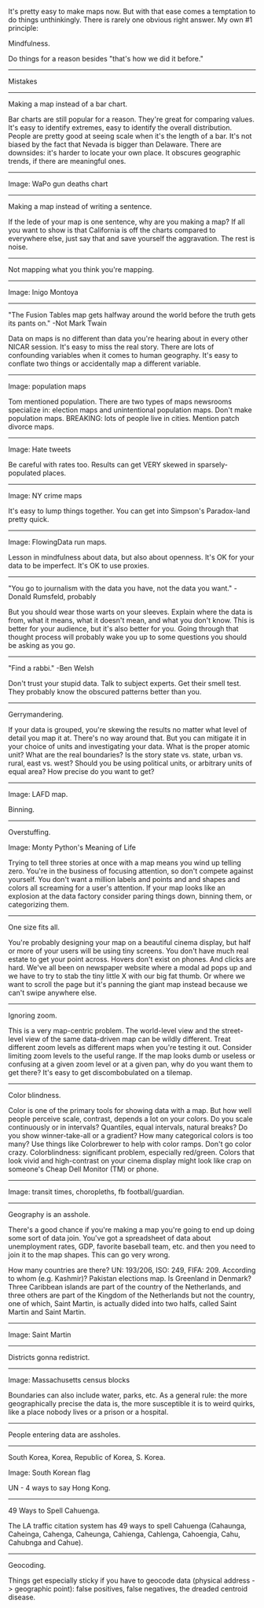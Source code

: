 It's pretty easy to make maps now. But with that ease comes a temptation to do things unthinkingly. There is rarely one obvious right answer.  My own #1 principle:

Mindfulness.

Do things for a reason besides "that's how we did it before."

---

Mistakes

---

Making a map instead of a bar chart.

Bar charts are still popular for a reason. They're great for comparing values. It's easy to identify extremes, easy to identify the overall distribution. People are pretty good at seeing scale when it's the length of a bar. It's not biased by the fact that Nevada is bigger than Delaware.  There are downsides: it's harder to locate your own place.  It obscures geographic trends, if there are meaningful ones.

---

Image: WaPo gun deaths chart

---

Making a map instead of writing a sentence.

If the lede of your map is one sentence, why are you making a map? If all you want to show is that California is off the charts compared to everywhere else, just say that and save yourself the aggravation. The rest is noise.

---

Not mapping what you think you're mapping.

---

Image: Inigo Montoya

---

"The Fusion Tables map gets halfway around the world before the truth gets its pants on." -Not Mark Twain

Data on maps is no different than data you're hearing about in every other NICAR session.  It's easy to miss the real story.  There are lots of confounding variables when it comes to human geography.  It's easy to conflate two things or accidentally map a different variable.


---

Image: population maps

Tom mentioned population.  There are two types of maps newsrooms specialize in: election maps and unintentional population maps.  Don't make population maps. BREAKING: lots of people live in cities.  Mention patch divorce maps.

---

Image: Hate tweets

Be careful with rates too.  Results can get VERY skewed in sparsely-populated places.

---

Image: NY crime maps

It's easy to lump things together. You can get into Simpson's Paradox-land pretty quick.

---

Image: FlowingData run maps.

Lesson in mindfulness about data, but also about openness.  It's OK for your data to be imperfect.  It's OK to use proxies.

---

"You go to journalism with the data you have, not the data you want." -Donald Rumsfeld, probably

But you should wear those warts on your sleeves.  Explain where the data is from, what it means, what it doesn't mean, and what you don't know.  This is better for your audience, but it's also better for you.  Going through that thought process will probably wake you up to some questions you should be asking as you go.

---

"Find a rabbi." -Ben Welsh

Don't trust your stupid data.  Talk to subject experts. Get their smell test. They probably know the obscured patterns better than you.

---

Gerrymandering.

If your data is grouped, you're skewing the results no matter what level of detail you map it at. There's no way around that. But you can mitigate it in your choice of units and investigating your data.  What is the proper atomic unit?  What are the real boundaries?  Is the story state vs. state, urban vs. rural, east vs. west? Should you be using political units, or arbitrary units of equal area? How precise do you want to get?

---

Image: LAFD map.

Binning.

---

Overstuffing.

Image: Monty Python's Meaning of Life

Trying to tell three stories at once with a map means you wind up telling zero. You're in the business of focusing attention, so don't compete against yourself. You don't want a million labels and points and and shapes and colors all screaming for a user's attention. If your map looks like an explosion at the data factory consider paring things down, binning them, or categorizing them.

---

One size fits all.

You're probably designing your map on a beautiful cinema display, but half or more of your users will be using tiny screens.  You don't have much real estate to get your point across.  Hovers don't exist on phones.  And clicks are hard.  We've all been on newspaper website where a modal ad pops up and we have to try to stab the tiny little X with our big fat thumb.  Or where we want to scroll the page but it's panning the giant map instead because we can't swipe anywhere else.

---

Ignoring zoom.

This is a very map-centric problem. The world-level view and the street-level view of the same data-driven map can be wildly different. Treat different zoom levels as different maps when you're testing it out. Consider limiting zoom levels to the useful range.  If the map looks dumb or useless or confusing at a given zoom level or at a given pan, why do you want them to get there? It's easy to get discombobulated on a tilemap.

---

Color blindness.

Color is one of the primary tools for showing data with a map.  But how well people perceive scale, contrast, depends a lot on your colors.  Do you scale continuously or in intervals? Quantiles, equal intervals, natural breaks?  Do you show winner-take-all or a gradient? How many categorical colors is too many? Use things like Colorbrewer to help with color ramps.  Don't go color crazy. Colorblindness: significant problem, especially red/green.  Colors that look vivid and high-contrast on your cinema display might look like crap on someone's Cheap Dell Monitor (TM) or phone.

---

Image: transit times, choropleths, fb football/guardian.

---

Geography is an asshole.

There's a good chance if you're making a map you're going to end up doing some sort of data join. You've got a spreadsheet of data about unemployment rates, GDP, favorite baseball team, etc. and then you need to join it to the map shapes. This can go very wrong.

How many countries are there? UN: 193/206, ISO: 249, FIFA: 209. According to whom (e.g. Kashmir)? Pakistan elections map.  Is Greenland in Denmark?  Three Caribbean islands are part of the country of the Netherlands, and three others are part of the Kingdom of the Netherlands but not the country, one of which, Saint Martin, is actually dided into two halfs, called Saint Martin and Saint Martin.

---

Image: Saint Martin

---

Districts gonna redistrict. 

---

Image: Massachusetts census blocks

Boundaries can also include water, parks, etc. As a general rule: the more geographically precise the data is, the more susceptible it is to weird quirks, like a place nobody lives or a prison or a hospital.

---

People entering data are assholes.

---

South Korea, Korea, Republic of Korea, S. Korea.

Image: South Korean flag

UN - 4 ways to say Hong Kong.

---

49 Ways to Spell Cahuenga.

The LA traffic citation system has 49 ways to spell Cahuenga (Cahaunga, Caheinga, Cahenga, Caheunga, Cahienga, Cahlenga, Cahoengia, Cahu, Cahubnga and Cahue).

---

Geocoding.

Things get especially sticky if you have to geocode data (physical address -> geographic point): false positives, false negatives, the dreaded centroid disease.


